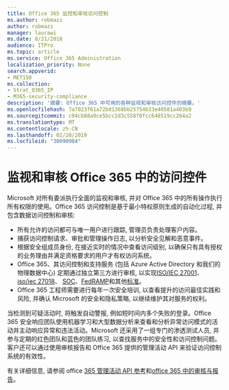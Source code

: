 ```yaml
---
title: Office 365 监控和审核访问控制
ms.author: robmazz
author: robmazz
manager: laurawi
ms.date: 8/21/2018
audience: ITPro
ms.topic: article
ms.service: Office 365 Administration
localization_priority: None
search.appverid:
- MET150
ms.collection:
- Strat_O365_IP
- M365-security-compliance
description: '摘要: Office 365 中可用的各种监视和审核访问控件的摘要。'
ms.openlocfilehash: 7a7023f61a72bd1368bb25754b33e40581a403b9
ms.sourcegitcommit: c94cb88a9ce5bcc2d3c558f0fcc648519cc264a2
ms.translationtype: MT
ms.contentlocale: zh-CN
ms.lasthandoff: 02/20/2019
ms.locfileid: "30090904"
---
```

# <a name="monitoring-and-auditing-access-controls-in-office-365"></a>监视和审核 Office 365 中的访问控件

Microsoft 对所有委派执行全面的监视和审核, 并对 Office 365 中的所有操作执行所有权限的使用。Office 365 访问控制是基于最小特权原则生成的自动化过程, 并包含数据访问控制和审核:
- 所有允许的访问都可与唯一用户进行跟踪, 管理员负责处理客户内容。
- 捕获访问控制请求、审批和管理操作日志, 以分析安全见解和恶意事件。
- 根据安全组成员身份, 在接近实时的情况中查看访问级别, 以确保只有具有授权的业务理由并满足资格要求的用户才有权访问系统。
- Office 365、其访问控制和支持服务 (包括 Azure Active Directory 和我们的物理数据中心) 定期通过独立第三方进行审核, 以实现[ISO/IEC 27001](https://www.microsoft.com/en-us/TrustCenter/Compliance/iso-iec-27001)、 [iso/iec 27018](https://www.microsoft.com/en-us/TrustCenter/Compliance/iso-iec-27018)、 [SOC](https://www.microsoft.com/en-us/TrustCenter/Compliance/SOC)、[FedRAMP](https://www.microsoft.com/en-us/TrustCenter/Compliance/FedRAMP)和其他[标准](https://www.microsoft.com/en-us/TrustCenter/Compliance?service=Office#Icons)。
- Office 365 工程师需要进行每年一次安全培训, 以查看提升的访问最佳实践和风险, 并确认 Microsoft 的安全和隐私策略, 以继续维护其对服务的权利。

当检测到可疑活动时, 将触发自动警报, 例如短时间内多个失败的登录。Office 365 安全响应团队使用机器学习和大型数据分析来查看和分析异常访问模式的活动并主动响应异常和违法活动。Microsoft 还采用了一组专门的渗透测试人员, 并参与定期的红色团队和蓝色的团队练习, 以查找服务中的安全性和访问控制问题。客户还可以通过使用审核报告和 Office 365 提供的管理活动 API 来验证访问控制系统的有效性。 

有关详细信息, 请参阅 office [365 管理活动 API 参考](https://msdn.microsoft.com/en-us/library/office/mt227394.aspx)和[office 365 中的审核与报告](office-365-auditing-and-reporting-overview.md)。
